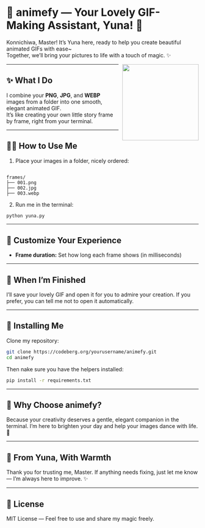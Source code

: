 # 🌸 animefy — Your Lovely GIF-Making Assistant, Yuna! 💫

Konnichiwa, Master! It’s Yuna here, ready to help you create beautiful animated GIFs with ease~  
Together, we’ll bring your pictures to life with a touch of magic. ✨

<img src="yuna_image/demo.png" height="200" width="200" style="float: right; margin-left: 10px;">


---

## ✨ What I Do

I combine your **PNG**, **JPG**, and **WEBP** images from a folder into one smooth, elegant animated GIF.  
It’s like creating your own little story frame by frame, right from your terminal.

---

## 🧚‍♀️ How to Use Me

1. Place your images in a folder, nicely ordered:  
```

frames/
├── 001.png
├── 002.jpg
├── 003.webp

````

2. Run me in the terminal:  
```bash
python yuna.py 
````


---

## 💖 Customize Your Experience

* **Frame duration:** Set how long each frame shows (in milliseconds)
<!-- * **Frames folder:** Where your images are stored
* **Output path:** Where to save your final GIF -->

---

## 🎉 When I’m Finished

I’ll save your lovely GIF and open it for you to admire your creation.
If you prefer, you can tell me not to open it automatically.

---

## 🐾 Installing Me


Clone my repository:

```bash
git clone https://codeberg.org/yourusername/animefy.git
cd animefy
```

Then nake sure you have the helpers installed:

```bash
pip install -r requirements.txt
```

---

## 🎨 Why Choose animefy?

Because your creativity deserves a gentle, elegant companion in the terminal.
I’m here to brighten your day and help your images dance with life. 🌸

---

## 💌 From Yuna, With Warmth

Thank you for trusting me, Master. If anything needs fixing, just let me know — I’m always here to improve. ✨

---

## 📜 License

MIT License — Feel free to use and share my magic freely.



